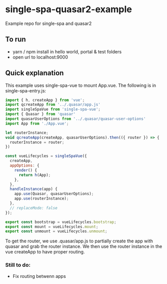 # single-spa-quasar2-example
Example repo for single-spa and quasar2

## To run
- yarn / npm install in hello world, portal & test folders
- open url to localhost:9000

## Quick explanation
This example uses single-spa-vue to mount App.vue. The following is in single-spa-entry.js:
```js
import { h, createApp } from 'vue';
import qcreateApp from '../.quasar/app.js'
import singleSpaVue from 'single-spa-vue';
import { Quasar } from 'quasar'
import quasarUserOptions from '../.quasar/quasar-user-options'
import App from './App.vue';

let routerInstance;
void qcreateApp(createApp, quasarUserOptions).then(({ router }) => {
  routerInstance = router;
})

const vueLifecycles = singleSpaVue({
  createApp,
  appOptions: {
    render() {
      return h(App);
    },
  },
  handleInstance(app) {
    app.use(Quasar, quasarUserOptions);
    app.use(routerInstance);
  },
  // replaceMode: false
});

export const bootstrap = vueLifecycles.bootstrap;
export const mount = vueLifecycles.mount;
export const unmount = vueLifecycles.unmount;
```

To get the router, we use .quasar/app.js to partially create the app with quasar and grab the router instance. We then use the router instance in the vue createApp to have proper routing.

### Still to do:
- Fix routing betwenn apps